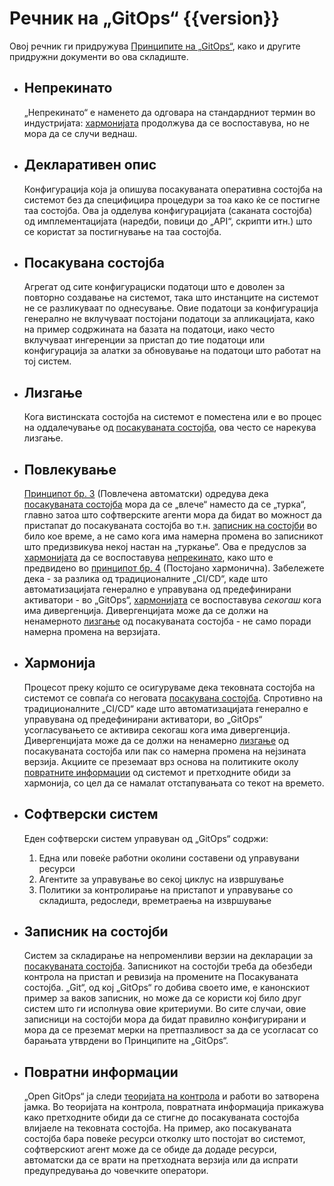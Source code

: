 # Речник на „GitOps“ {{version}}

Овој речник ги придружува [Принципите на „GitOps“](./PRINCIPLES_mk.md), како и другите придружни документи во ова складиште.

- ## Непрекинато

    „Непрекинато“ е наменето да одговара на стандардниот термин во индустријата: [хармонијата](#хармонија) продолжува да се воспоставува, но не мора да се случи веднаш.

- ## Декларативен опис

    Конфигурација која ја опишува посакуваната оперативна состојба на системот без да специфицира процедури за тоа како ќе се постигне таа состојба. Ова ја одделува конфигурацијата (саканата состојба) од имплементацијата (наредби, повици до „API“, скрипти итн.) што се користат за постигнување на таа состојба.

- ## Посакувана состојба

    Агрегат од сите конфигурациски податоци што е доволен за повторно создавање на системот, така што инстанците на системот не се разликуваат по однесување.
    Овие податоци за конфигурација генерално не вклучуваат постојани податоци за апликацијата, како на пример содржината на базата на податоци, иако често вклучуваат ингеренции за пристап до тие податоци или конфигурација за алатки за обновување на податоци што работат на тој систем.

- ## Лизгање

    Кога вистинската состојба на системот е поместена или е во процес на оддалечување од [посакуваната состојба](#посакувана-состојба), ова често се нарекува лизгање.

- ## Повлекување

    [Принципот бр. 3](./PRINCIPLES_mk.md) (Повлечена автоматски) одредува дека [посакуваната состојба](#посакувана-состојба) мора да се „влече“ наместо да се „турка“, главно затоа што софтверските агенти мора да бидат во можност да пристапат до посакуваната состојба во т.н. [записник на состојби](#записник-на-состојби) во било кое време, а не само кога има намерна промена во записникот што предизвикува некој настан на „туркање“.
    Ова е предуслов за [хармонијата](#хармонија) да се воспоставува [непрекинато](#непрекинато), како што е предвидено во [принципот бр. 4](./PRINCIPLES_mk.md) (Постојано хармонична).
    Забележете дека - за разлика од традиционалните „CI/CD“, каде што автоматизацијата генерално е управувана од предефинирани активатори - во „GitOps“, [хармонијата](#хармонија) се воспоставува _секогаш_ кога има дивергенција.
    Дивергенцијата може да се должи на ненамерното [лизгање](#лизгање) од посакуваната состојба - не само поради намерна промена на верзијата.

- ## Хармонија

    Процесот преку којшто се осигуруваме дека тековната состојба на системот се совпаѓа со неговата [посакувана состојба](#посакувана-состојба).
    Спротивно на традиционалните „CI/CD“ каде што автоматизацијата генерално е управувана од предефинирани активатори, во „GitOps“ усогласувањето се активира секогаш кога има дивергенција. Дивергенцијата може да се должи на ненамерно [лизгање](#лизгање) од посакуваната состојба или пак со намерна промена на нејзината верзија.
    Акциите се преземаат врз основа на политиките околу [повратните информации](./GLOSSARY_mk.md#feedback) од системот и претходните обиди за хармонија, со цел да се намалат отстапувањата со текот на времето.

- ## Софтверски систем

    Еден софтверски систем управуван од „GitOps“ содржи:

    1. Една или повеќе работни околини составени од управувани ресурси
    2. Агентите за управување во секој циклус на извршување
    3. Политики за контролирање на пристапот и управување со складишта, редоследи, времетраења на извршување

- ## Записник на состојби

    Систем за складирање на непроменливи верзии на декларации за [посакуваната состојба](#посакувана-состојба).
    Записникот на состојби треба да обезбеди контрола на пристап и ревизија на промените на Посакуваната состојба.
    „Git“, од кој „GitOps“ го добива своето име, е канонскиот пример за ваков записник, но може да се користи кој било друг систем што ги исполнува овие критериуми.
    Во сите случаи, овие записници на состојби мора да бидат правилно конфигурирани и мора да се преземат мерки на претпазливост за да се усогласат со барањата утврдени во Принципите на „GitOps“.

- ## Повратни информации

    „Open GitOps“ ја следи [теоријата на контрола](https://en.wikipedia.org/wiki/Control_theory) и работи во затворена јамка. Во теоријата на контрола, повратната информација прикажува како претходните обиди да се стигне до посакуваната состојба влијаеле на тековната состојба. На пример, ако посакуваната состојба бара повеќе ресурси отколку што постојат во системот, софтверскиот агент може да се обиде да додаде ресурси, автоматски да се врати на претходната верзија или да испрати предупредувања до човечките оператори.

